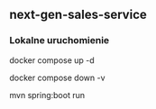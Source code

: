 ## next-gen-sales-service

### Lokalne uruchomienie

docker compose up -d 

docker compose down -v

mvn spring:boot run